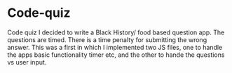 # Code-quiz
Code quiz 
I decided to write a Black History/ food based question app.
The questions are timed.
There is a time penalty for submitting the wrong answer.
This was a first in which I implemented two JS files, one to handle the apps basic functionality timer etc, and the other to hande the questions vs user input.
